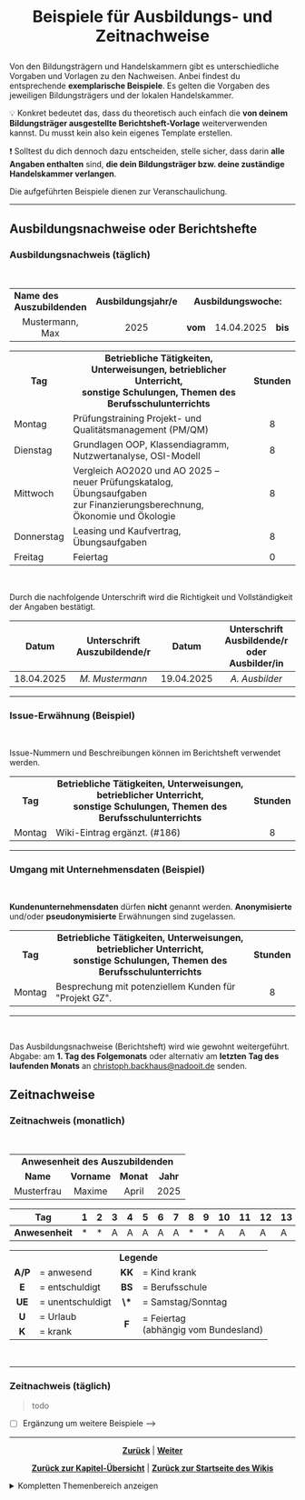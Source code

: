 # <p align="center">Beispiele für Ausbildungs- und Zeitnachweise</p>

Von den Bildungsträgern und Handelskammern gibt es unterschiedliche Vorgaben und Vorlagen zu den Nachweisen. Anbei findest du entsprechende **exemplarische Beispiele**. Es gelten die Vorgaben des jeweiligen Bildungsträgers und der lokalen Handelskammer.

💡 Konkret bedeutet das, dass du theoretisch auch einfach die **von deinem Bildungsträger ausgestellte Berichtsheft-Vorlage** weiterverwenden kannst. Du musst kein also kein eigenes Template erstellen. 

❗ Solltest du dich dennoch dazu entscheiden, stelle sicher, dass darin **alle Angaben enthalten** sind, **die dein Bildungsträger bzw. deine zuständige Handelskammer verlangen**. 

Die aufgeführten Beispiele dienen zur Veranschaulichung.

---

## Ausbildungsnachweise oder Berichtshefte

### Ausbildungsnachweis (täglich)
<br>

<table>
  <tr>
    <td><strong>Name des Auszubildenden</strong></td>
    <td><strong>Ausbildungsjahr/e</strong></td>
     <td align="center" colspan="3"><strong>Ausbildungswoche:</strong></td>
     <td align="center">KW16</td>
  </tr>
  <tr>
    <td align="center">Mustermann, Max</td> 
    <td align="center">2025</td>
    <td align="center"><strong>vom</strong></td>
    <td align="center">14.04.2025</td>
    <td align="center"><strong>bis</strong></td>
    <td align="center">18.04.2025</td>
  </tr>
</table>

<table>
  <tr>
    <td align="center"><strong>Tag</strong></td>
    <td align="center"><strong>Betriebliche Tätigkeiten, Unterweisungen, betrieblicher Unterricht, <br> sonstige Schulungen, Themen des Berufsschulunterrichts</strong></td>
    <td align="center"><strong>Stunden</strong></td>
  </tr>
  <tr>
    <td>Montag</td> 
    <td>Prüfungstraining Projekt- und Qualitätsmanagement (PM/QM)</td>
    <td align="center">8</td>
  </tr>
   <tr>
    <td>Dienstag</td> 
    <td>Grundlagen OOP, Klassendiagramm, Nutzwertanalyse, OSI-Modell</td>
    <td align="center">8</td>
  </tr>
   <tr>
    <td>Mittwoch</td> 
    <td>Vergleich AO2020 und AO 2025 – neuer Prüfungskatalog, Übungsaufgaben <br> zur Finanzierungsberechnung, Ökonomie und Ökologie</td>
    <td align="center">8</td>
  </tr>
   <tr>
    <td>Donnerstag</td> 
    <td>Leasing und Kaufvertrag, Übungsaufgaben</td>
    <td align="center">8</td>
  </tr>
   <tr>
    <td>Freitag</td> 
    <td>Feiertag</td>
    <td align="center">0</td>
  </tr>
</table>
<br>

Durch die nachfolgende Unterschrift wird die Richtigkeit und Vollständigkeit der Angaben bestätigt.

| Datum | Unterschrift Auszubildende/r | Datum | Unterschrift Ausbildende/r oder Ausbilder/in |
| :---: | :---: | :---: | :---: |
| 18.04.2025 | _M. Mustermann_ | 19.04.2025 | _A. Ausbilder_ |

---

<!-- 
### Ausbildungsnachweis (wöchentlich)

> todo

- [ ] Ergänzung um weitere Beispiele

---
-->

### Issue-Erwähnung (Beispiel)
<br>

Issue-Nummern und Beschreibungen können im Berichtsheft verwendet werden.

<table>
  <tr>
    <td align="center"><strong>Tag</strong></td>
    <td align="center"><strong>Betriebliche Tätigkeiten, Unterweisungen, betrieblicher Unterricht, <br> sonstige Schulungen, Themen des Berufsschulunterrichts</strong></td>
    <td align="center"><strong>Stunden</strong></td>
  </tr>
  <tr>
    <td>Montag</td> 
    <td>Wiki-Eintrag ergänzt. (#186)</td>
    <td align="center">8</td>
  </tr>
</table>

---

### Umgang mit Unternehmensdaten (Beispiel)
<br>

**Kundenunternehmensdaten** dürfen **nicht** genannt werden. **Anonymisierte** und/oder **pseudonymisierte** Erwähnungen sind zugelassen.

<table>
  <tr>
    <td align="center"><strong>Tag</strong></td>
    <td align="center"><strong>Betriebliche Tätigkeiten, Unterweisungen, betrieblicher Unterricht, <br> sonstige Schulungen, Themen des Berufsschulunterrichts</strong></td>
    <td align="center"><strong>Stunden</strong></td>
  </tr>
  <tr>
    <td>Montag</td> 
    <td>Besprechung mit potenziellem Kunden für "Projekt GZ".</td>
    <td align="center">8</td>
  </tr>
</table>

---
<br>

Das Ausbildungsnachweise (Berichtsheft) wird wie gewohnt weitergeführt.
Abgabe: am **1. Tag des Folgemonats** oder alternativ am **letzten Tag des laufenden Monats** an <christoph.backhaus@nadooit.de> senden.

## Zeitnachweise

### Zeitnachweis (monatlich)
<br>

<table>
  <tr align="center">
    <td colspan="4"><strong>Anwesenheit des Auszubildenden</strong></td>
  </tr>
  <tr  align="center">
    <td><strong>Name</strong></td>
    <td><strong>Vorname</strong></td>
    <td><strong>Monat</strong></td>
    <td><strong>Jahr</strong></td>
  </tr>
   <tr align="center">
    <td>Musterfrau</td>
    <td>Maxime</td>
    <td>April</td>
    <td>2025</td>
  </tr>
</table>

| Tag | 1 | 2 | 3 | 4 | 5 | 6 | 7 | 8 | 9 | 10 | 11 | 12 | 13 | 14 | 15 | 16 | 17 | 18 | 19 | 20 | 21 | 22 | 23 | 24 | 25 | 26 | 27 | 28 | 29 | 30 | 31 |
| --- | --- | --- | --- | --- | --- | --- | --- | --- | --- | --- | --- | --- | --- | --- | --- | --- | --- | --- | --- | --- | --- | --- | --- | --- | --- | --- | --- | --- | --- | --- | --- |
| **Anwesenheit** | \* | \* | A | A | A | A | A | \* | \* | A | A | A | A | A | \* | \* | A | A | A | A | A | \* | \* | A | A | A | A | A | \* | \* | BS |

<table>
  <tr>
    <td align="center" colspan="4"><strong>Legende</strong></td>
  </tr>
  <tr>
    <td align="center"><strong>A/P</strong></td>
    <td>= anwesend</td>
    <td align="center"><strong>KK</strong></td>
    <td>= Kind krank</td>
  </tr>
  <tr>
   <td align="center"><strong>E</strong></td>
   <td>= entschuldigt</td>
   <td align="center"><strong>BS</strong></td>
  <td>= Berufsschule</td>
  </tr>
  <tr>
    <td align="center"><strong>UE</strong></td>
    <td>= unentschuldigt</td>
    <td align="center"><strong>\*</strong></td>
    <td>= Samstag/Sonntag</td>
  </tr>
  <tr>
    <td align="center"><strong>U</strong></td>  
    <td>= Urlaub</td>
    <td align="center" rowspan="2"><strong>F</strong></td>
    <td rowspan="2">= Feiertag <br> (abhängig vom Bundesland)</td>
  </tr>
  <tr>
    <td align="center"><strong>K</strong></td>
    <td>= krank</td>
  </tr>
</table>

<br>

---

### Zeitnachweis (täglich)

> todo

- [ ] Ergänzung um weitere Beispiele
-->

---

<p align="center">
<a href="/docs/01-organisation/03-zeit_und_ausbildungsnachweise/README.md"><strong>Zurück</strong></a> | 
<a  href="/docs/01-organisation/03-zeit_und_ausbildungsnachweise/02-dateibenennung/README.md"><strong>Weiter</strong></a>
</p>

<p align="center">
<a href="/docs/01-organisation/03-zeit_und_ausbildungsnachweise/README.md/#dieses-thema-beinhaltet-folgende-kapitel"><strong>Zurück zur Kapitel-Übersicht</strong></a> | <a href="/docs/00-willkommen/README.md"><strong>Zurück zur Startseite des Wikis</strong></a>
</p>

<details>
<summary>Kompletten Themenbereich anzeigen</summary>
<br>

🟦 [**Du befindest dich im Themenbereich: Organisation und Rahmenbedingungen**](/docs/01-organisation/README.md)

---

  &nbsp;&nbsp;🔹 [Arbeitszeit und Pausen](docs/01-organisation/01-arbeits_und_pausenzeiten/README.md) <br>
  &nbsp;&nbsp;🔹 [Erfassung deiner Arbeits- und Pausenzeiten mit dem NADOO-Launchpad](docs/01-organisation/02-zeiterfassung/README.md) <br>
#
📄 [zum Thema **Zeit- und Ausbildungsnachweise:**](docs/01-organisation/03-zeit_und_ausbildungsnachweise/README.md) <br>

  &nbsp;&nbsp;🔹 [Beispiele für Ausbildungs- und Zeitnachweise](docs/01-organisation/02-zeit_und_ausbildungsnachweise/01-beispiele/README.md) <br>
  &nbsp;&nbsp;🔹 [Dateibenennungsrichtlinien](docs/01-organisation/02-zeit_und_ausbildungsnachweise/02-dateibenennung/README.md) <br>
  &nbsp;&nbsp;🔹 [Überprüfung der Dateinamen](/docs/01-organisation/02-zeit_und_ausbildungsnachweise/03-ueberpruefung/README.md) <br>
#
  &nbsp;&nbsp;🔹 [Regelungungen für Urlaub und Freistellungen](docs/01-organisation/04-urlaub/README.md) <br>
  &nbsp;&nbsp;🔹 [Ablauf bei Krankmeldungen](docs/01-organisation/05-krankmeldungen/README.md) <br>
  &nbsp;&nbsp;🔹 [Gesetzliche Regelungen zu Mutterschutz und Elternzeit](/docs/01-organisation/06-mutterschutz_und_elternzeit/README.md) <br>
  &nbsp;&nbsp;🔹 [Umgang mit Unternehmensdaten bei Christoph Backhaus IT — Sicherheit und Vertraulichkeit als oberste Priorität](/docs/01-organisation/07-datenschutz/README.md) <br>
  #
📄 [zum Thema **Umgang und Kultur bei Christoph Backhaus IT — unsere Firmenphilosophien:**](docs/01-organisation/03-zeit_und_ausbildungsnachweise/README.md) <br>

  &nbsp;&nbsp;🔹 [Unsere Verhaltensregeln](/docs/01-organisation/08-firmenphilosophie/01-verhaltensregeln/README.md) <br>
  &nbsp;&nbsp;🔹 [Meinungsaustausch bei Christoph Backhaus IT: eine Kultur, die von Feedback lebt](/docs/01-organisation/08-firmenphilosophie/02-feedback-kultur/README.md) <br>
  &nbsp;&nbsp;🔹 [KAIZEN bei Christoph Backhaus IT: eine Kultur der kontinuierlichen Verbesserung](/docs/01-organisation/08-firmenphilosophie/03-kaizen/README.md) <br>

</details>